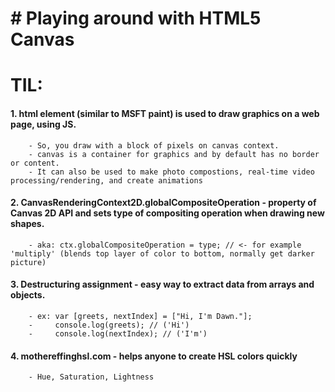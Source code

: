 # # Playing around with HTML5 Canvas

# TIL:

#### 1. html <canvas> element (similar to MSFT paint) is used to draw graphics on a web page, using JS.

        - So, you draw with a block of pixels on canvas context.
        - canvas is a container for graphics and by default has no border or content.
        - It can also be used to make photo compostions, real-time video processing/rendering, and create animations

#### 2. CanvasRenderingContext2D.globalCompositeOperation - property of Canvas 2D API and sets type of compositing operation when drawing new shapes.

        - aka: ctx.globalCompositeOperation = type; // <- for example 'multiply' (blends top layer of color to bottom, normally get darker picture)

#### 3. Destructuring assignment - easy way to extract data from arrays and objects.

        - ex: var [greets, nextIndex] = ["Hi, I'm Dawn."];
        -     console.log(greets); // ('Hi')
        -     console.log(nextIndex); // ('I'm')

#### 4. mothereffinghsl.com - helps anyone to create HSL colors quickly

        - Hue, Saturation, Lightness
